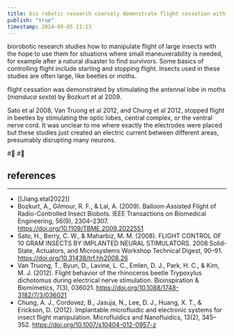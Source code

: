```yaml
---
title: bio robotic research coarsely demonstrate flight cessation with implanted neural stimulations in large insects
publish: "true"
timestamp: 2024-09-05 11:13
---
```

biorobotic research studies how to manipulate flight of large insects with the hope to use them for situations where small maneuverability is needed, for example after a natural disaster to find survivors. Some basics of controlling flight include starting and stopping flight. Insects used in these studies are often large, like beetles or moths. 

flight cessation was demonstrated by stimulating the antennal lobe in moths (*manduca sexta*) by Bozkurt et al 2009. 

Sato et al 2008, Van Truong et al 2012, and Chung et al 2012, stopped flight in beetles by stimulating the optic lobes, central complex, or the ventral nerve cord. It was unclear to me where exactly the electrodes were placed but these studies just created an electric current between different areas, presumably disrupting many neurons. 

#🌱 #🐛 
## references
---
- [[Jiang.etal2022]]
- Bozkurt, A., Gilmour, R. F., & Lal, A. (2009). Balloon-Assisted Flight of Radio-Controlled Insect Biobots. IEEE Transactions on Biomedical Engineering, 56(9), 2304–2307. https://doi.org/10.1109/TBME.2009.2022551
- Sato, H., Berry, C. W., & Maharbiz, M. M. (2008). FLIGHT CONTROL OF 10 GRAM INSECTS BY IMPLANTED NEURAL STIMULATORS. 2008 Solid-State, Actuators, and Microsystems Workshop Technical Digest, 90–91. https://doi.org/10.31438/trf.hh2008.26
- Van Truong, T., Byun, D., Lavine, L. C., Emlen, D. J., Park, H. C., & Kim, M. J. (2012). Flight behavior of the rhinoceros beetle Trypoxylus dichotomus during electrical nerve stimulation. Bioinspiration & Biomimetics, 7(3), 036021. https://doi.org/10.1088/1748-3182/7/3/036021
- Chung, A. J., Cordovez, B., Jasuja, N., Lee, D. J., Huang, X. T., & Erickson, D. (2012). Implantable microfluidic and electronic systems for insect flight manipulation. Microfluidics and Nanofluidics, 13(2), 345–352. https://doi.org/10.1007/s10404-012-0957-z